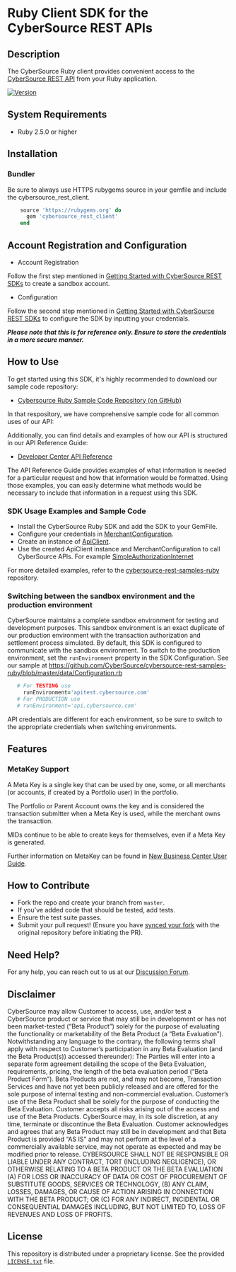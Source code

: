
# Ruby Client SDK for the CyberSource REST APIs

## Description

The CyberSource Ruby client provides convenient access to the [CyberSource REST API](https://developer.cybersource.com/api/reference/api-reference.html) from your Ruby application.

[![Version         ][rubygems_badge]][rubygems]

[rubygems_badge]: https://badge.fury.io/rb/cybersource_rest_client.svg
[rubygems]: https://rubygems.org/gems/cybersource_rest_client

## System Requirements

* Ruby 2.5.0 or higher

## Installation

### Bundler

Be sure to always use HTTPS rubygems source in your gemfile and include the cybersource_rest_client.

```ruby
	source 'https://rubygems.org' do
	  gem 'cybersource_rest_client'
	end
```

## Account Registration and Configuration

* Account Registration

Follow the first step mentioned in [Getting Started with CyberSource REST SDKs](https://developer.cybersource.com/hello-world/rest-api-sdks.html#gettingstarted) to create a sandbox account.

* Configuration

Follow the second step mentioned in [Getting Started with CyberSource REST SDKs](https://developer.cybersource.com/hello-world/rest-api-sdks.html#gettingstarted) to configure the SDK by inputting your credentials.

***Please note that this is for reference only. Ensure to store the credentials in a more secure manner.***

## How to Use

To get started using this SDK, it's highly recommended to download our sample code repository:

* [Cybersource Ruby Sample Code Repository (on GitHub)](https://github.com/CyberSource/cybersource-rest-samples-ruby)

In that respository, we have comprehensive sample code for all common uses of our API:

Additionally, you can find details and examples of how our API is structured in our API Reference Guide:

* [Developer Center API Reference](https://developer.cybersource.com/api/reference/api-reference.html)

The API Reference Guide provides examples of what information is needed for a particular request and how that information would be formatted. Using those examples, you can easily determine what methods would be necessary to include that information in a request using this SDK.

### SDK Usage Examples and Sample Code

* Install the CyberSource Ruby SDK and add the SDK to your GemFile.
* Configure your credentials in [MerchantConfiguration](https://github.com/CyberSource/cybersource-rest-samples-ruby/blob/21be3e94c9144ce217ae20ef476425d384aadc31/data/Configuration.rb#L5C3-L67C6).
* Create an instance of [ApiClient](https://github.com/CyberSource/cybersource-rest-samples-ruby/blob/21be3e94c9144ce217ae20ef476425d384aadc31/Samples/Payments/Payments/simple-authorizationinternet.rb#L46C9-L46C48).
* Use the created ApiClient instance and MerchantConfiguration to call CyberSource APIs. For example [SimpleAuthorizationInternet](https://github.com/CyberSource/cybersource-rest-samples-ruby/blob/21be3e94c9144ce217ae20ef476425d384aadc31/Samples/Payments/Payments/simple-authorizationinternet.rb#L46C9-L46C48)

For more detailed examples, refer to the [cybersource-rest-samples-ruby](https://github.com/CyberSource/cybersource-rest-samples-ruby) repository.

### Switching between the sandbox environment and the production environment

CyberSource maintains a complete sandbox environment for testing and development purposes. This sandbox environment is an exact duplicate of our production environment with the transaction authorization and settlement process simulated. By default, this SDK is configured to communicate with the sandbox environment. To switch to the production environment, set the `runEnvironment` property in the SDK Configuration.  See our sample at <https://github.com/CyberSource/cybersource-rest-samples-ruby/blob/master/data/Configuration.rb>

```Ruby
   # For TESTING use
     runEnvironment='apitest.cybersource.com'
   # For PRODUCTION use
   # runEnvironment='api.cybersource.com'
```

API credentials are different for each environment, so be sure to switch to the appropriate credentials when switching environments.

## Features

### MetaKey Support

A Meta Key is a single key that can be used by one, some, or all merchants (or accounts, if created by a Portfolio user) in the portfolio.

The Portfolio or Parent Account owns the key and is considered the transaction submitter when a Meta Key is used, while the merchant owns the transaction.

MIDs continue to be able to create keys for themselves, even if a Meta Key is generated.

Further information on MetaKey can be found in [New Business Center User Guide](https://developer.cybersource.com/library/documentation/dev_guides/Business_Center/New_Business_Center_User_Guide.pdf).


## How to Contribute

* Fork the repo and create your branch from `master`.
* If you've added code that should be tested, add tests.
* Ensure the test suite passes.
* Submit your pull request! (Ensure you have [synced your fork](https://docs.github.com/en/pull-requests/collaborating-with-pull-requests/working-with-forks/syncing-a-fork) with the original repository before initiating the PR).

## Need Help?

For any help, you can reach out to us at our [Discussion Forum](https://community.developer.cybersource.com/t5/cybersource-APIs/bd-p/api).

## Disclaimer

CyberSource may allow Customer to access, use, and/or test a CyberSource product or service that may still be in development or has not been market-tested (“Beta Product”) solely for the purpose of evaluating the functionality or marketability of the Beta Product (a “Beta Evaluation”). Notwithstanding any language to the contrary, the following terms shall apply with respect to Customer’s participation in any Beta Evaluation (and the Beta Product(s)) accessed thereunder): The Parties will enter into a separate form agreement detailing the scope of the Beta Evaluation, requirements, pricing, the length of the beta evaluation period (“Beta Product Form”). Beta Products are not, and may not become, Transaction Services and have not yet been publicly released and are offered for the sole purpose of internal testing and non-commercial evaluation. Customer’s use of the Beta Product shall be solely for the purpose of conducting the Beta Evaluation. Customer accepts all risks arising out of the access and use of the Beta Products. CyberSource may, in its sole discretion, at any time, terminate or discontinue the Beta Evaluation. Customer acknowledges and agrees that any Beta Product may still be in development and that Beta Product is provided “AS IS” and may not perform at the level of a commercially available service, may not operate as expected and may be modified prior to release. CYBERSOURCE SHALL NOT BE RESPONSIBLE OR LIABLE UNDER ANY CONTRACT, TORT (INCLUDING NEGLIGENCE), OR OTHERWISE RELATING TO A BETA PRODUCT OR THE BETA EVALUATION (A) FOR LOSS OR INACCURACY OF DATA OR COST OF PROCUREMENT OF SUBSTITUTE GOODS, SERVICES OR TECHNOLOGY, (B) ANY CLAIM, LOSSES, DAMAGES, OR CAUSE OF ACTION ARISING IN CONNECTION WITH THE BETA PRODUCT; OR (C) FOR ANY INDIRECT, INCIDENTAL OR CONSEQUENTIAL DAMAGES INCLUDING, BUT NOT LIMITED TO, LOSS OF REVENUES AND LOSS OF PROFITS.

## License

This repository is distributed under a proprietary license. See the provided [`LICENSE.txt`](/license.txt) file.
